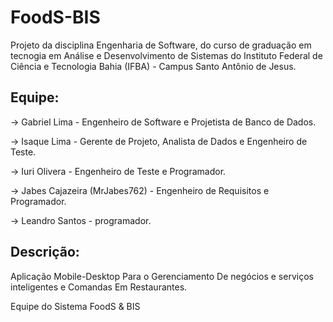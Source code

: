 # FoodS-BIS

Projeto da disciplina Engenharia de Software, do curso de graduação em tecnogia em Análise e Desenvolvimento de Sistemas do Instituto Federal de Ciência e Tecnologia Bahia (IFBA) - Campus Santo Antônio de Jesus.

## Equipe: 

-> Gabriel Lima - Engenheiro de Software e Projetista de Banco de Dados.

-> Isaque Lima - Gerente de Projeto, Analista de Dados e Engenheiro de Teste.

-> Iuri Olivera - Engenheiro de Teste e Programador.

-> Jabes Cajazeira (MrJabes762) - Engenheiro de Requisitos e Programador.

-> Leandro Santos - programador.

## Descrição: 

Aplicação Mobile-Desktop Para o Gerenciamento De negócios e serviços inteligentes e Comandas Em Restaurantes.

Equipe do Sistema FoodS &amp; BIS
